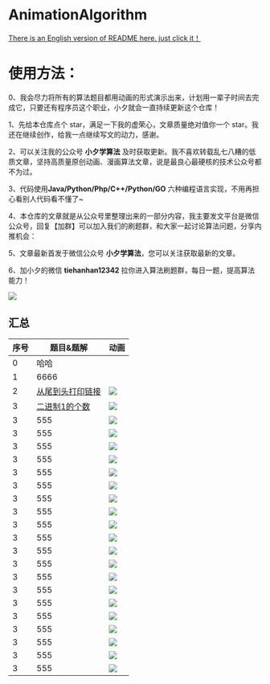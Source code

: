 # AnimationAlgorithm

[There is an English version of README here. just click it！](https://github.com/MisterBooo/LeetCodeAnimation/blob/master/README-En.md)

# 使用方法：

0、我会尽力将所有的算法题目都用动画的形式演示出来，计划用一辈子时间去完成它，只要还有程序员这个职业，小夕就会一直持续更新这个仓库！

1、先给本仓库点个 star，满足一下我的虚荣心，文章质量绝对值你一个 star。我还在继续创作，给我一点继续写文的动力，感谢。

2、可以关注我的公众号 **小夕学算法** 及时获取更新。我不喜欢转载乱七八糟的低质文章，坚持高质量原创动画、漫画算法文章，说是最良心最硬核的技术公众号都不为过。

3、代码使用**Java/Python/Php/C++/Python/GO** 六种编程语言实现，不用再担心看别人代码看不懂了~

4、本仓库的文章就是从公众号里整理出来的一部分内容，我主要发文平台是微信公众号，回复【加群】可以加入我们的刷题群，和大家一起讨论算法问题，分享内推机会：

5、文章最新首发于微信公众号 **小夕学算法**，您可以关注获取最新的文章。

6、加小夕的微信 **tiehanhan12342** 拉你进入算法刷题群，每日一题，提高算法能力！

![](Pictures/qrcode.jpg)




## 汇总

| 序号 | 题目&题解                                                    | 动画                                                         |
| ---- | ------------------------------------------------------------ | ------------------------------------------------------------ |
| 0    | 哈哈 |                                                              |
| 1    | 6666[](https://blog-1257126549.cos.ap-guangzhou.myqcloud.com/blog/av47v.gif) |
| 2    | [从尾到头打印链接](https://mp.weixin.qq.com/s/2MIIP-ES1XkAmD7VbS3FLQ) | ![](http://ww1.sinaimg.cn/large/007s8HJUly1gkx9avxvaog30ip0bhaan.gif) |
| 3    | [二进制1的个数](https://mp.weixin.qq.com/s/9loFfrUNcDc_h1DE8UxmZA) | ![](https://blog-1257126549.cos.ap-guangzhou.myqcloud.com/blog/vxa7f.gif) |
| 3    | 555 | ![](https://blog-1257126549.cos.ap-guangzhou.myqcloud.com/blog/vxa7f.gif) |
| 3    | 555 | ![](https://blog-1257126549.cos.ap-guangzhou.myqcloud.com/blog/vxa7f.gif) |
| 3    | 555 | ![](https://blog-1257126549.cos.ap-guangzhou.myqcloud.com/blog/vxa7f.gif) |
| 3    | 555 | ![](https://blog-1257126549.cos.ap-guangzhou.myqcloud.com/blog/vxa7f.gif) |
| 3    | 555 | ![](https://blog-1257126549.cos.ap-guangzhou.myqcloud.com/blog/vxa7f.gif) |
| 3    | 555 | ![](https://blog-1257126549.cos.ap-guangzhou.myqcloud.com/blog/vxa7f.gif) |
| 3    | 555 | ![](https://blog-1257126549.cos.ap-guangzhou.myqcloud.com/blog/vxa7f.gif) |
| 3    | 555 | ![](https://blog-1257126549.cos.ap-guangzhou.myqcloud.com/blog/vxa7f.gif) |
| 3    | 555 | ![](https://blog-1257126549.cos.ap-guangzhou.myqcloud.com/blog/vxa7f.gif) |
| 3    | 555 | ![](https://blog-1257126549.cos.ap-guangzhou.myqcloud.com/blog/vxa7f.gif) |
| 3    | 555 | ![](https://blog-1257126549.cos.ap-guangzhou.myqcloud.com/blog/vxa7f.gif) |
| 3    | 555 | ![](https://blog-1257126549.cos.ap-guangzhou.myqcloud.com/blog/vxa7f.gif) |
| 3    | 555 | ![](https://blog-1257126549.cos.ap-guangzhou.myqcloud.com/blog/vxa7f.gif) |
| 3    | 555 | ![](https://blog-1257126549.cos.ap-guangzhou.myqcloud.com/blog/vxa7f.gif) |
| 3    | 555 | ![](https://blog-1257126549.cos.ap-guangzhou.myqcloud.com/blog/vxa7f.gif) |
| 3    | 555 | ![](https://blog-1257126549.cos.ap-guangzhou.myqcloud.com/blog/vxa7f.gif) |
| 3    | 555 | ![](https://blog-1257126549.cos.ap-guangzhou.myqcloud.com/blog/vxa7f.gif) |
| 3    | 555 | ![](https://blog-1257126549.cos.ap-guangzhou.myqcloud.com/blog/vxa7f.gif) |
| 3    | 555 | ![](https://blog-1257126549.cos.ap-guangzhou.myqcloud.com/blog/vxa7f.gif) |
| 3    | 555 | ![](https://blog-1257126549.cos.ap-guangzhou.myqcloud.com/blog/vxa7f.gif) |
